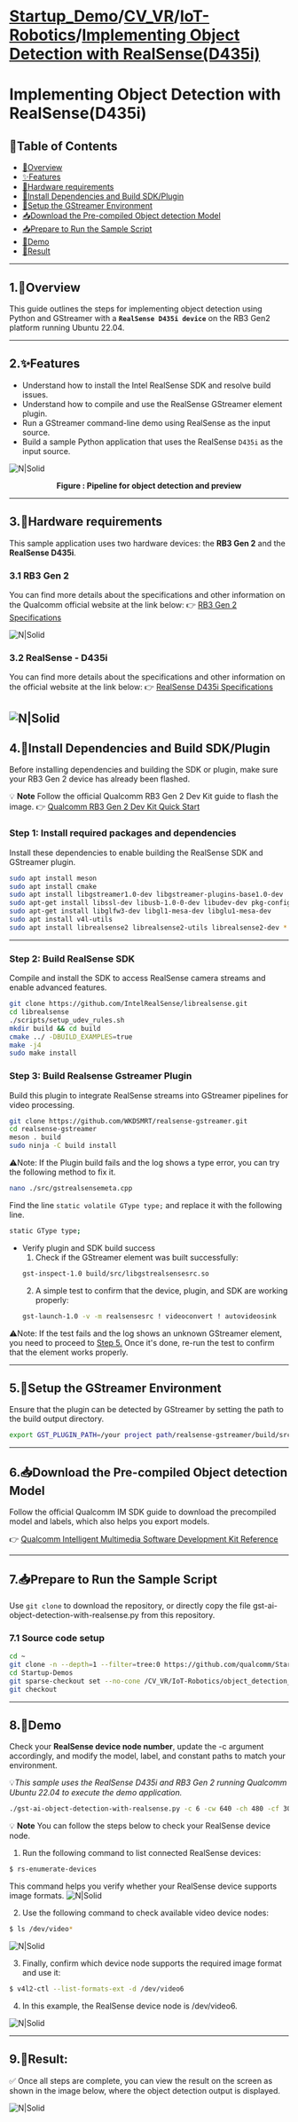 # [Startup_Demo](../../../)/[CV_VR](../../)/[IoT-Robotics](../)/[Implementing Object Detection with RealSense(D435i)](./)
# Implementing Object Detection with RealSense(D435i)

## 📘Table of Contents
- [🚀Overview](#1-overview)
- [✨Features](#2-features)
- [🔧Hardware requirements](#3hardware-requirements)
- [🔧Install Dependencies and Build SDK/Plugin](#4install-dependencies-and-build-sdkplugin)
- [🔀Setup the GStreamer Environment](#5setup-the-gstreamer-environment)
- [📥Download the Pre-compiled Object detection Model](#6download-the-pre-compiled-object-detection-model)
- [📥Prepare to Run the Sample Script](#7prepare-to-run-the-sample-script)
- [🚀Demo](#8demo)
- [🚀Result](#9result)
---

## 1.🚀Overview

This guide outlines the steps for implementing object detection using Python and GStreamer with a <strong>`RealSense D435i device`</strong> on the RB3 Gen2 platform running Ubuntu 22.04.

---

## 2.✨Features

- Understand how to install the Intel RealSense SDK and resolve build issues.
- Understand how to compile and use the RealSense GStreamer element plugin.
- Run a GStreamer command-line demo using RealSense as the input source.
- Build a sample Python application that uses the RealSense `D435i` as the input source.

![N|Solid](images/pipeline.png)
<div align="center"> <strong> Figure : Pipeline for object detection and preview </strong></div>

---

## 3.🔧Hardware requirements
This sample application uses two hardware devices: the **RB3 Gen 2** and the **RealSense D435i**.

### 3.1 RB3 Gen 2

You can find more details about the specifications and other information on the Qualcomm official website at the link below:
👉 [RB3 Gen 2 Specifications](https://www.qualcomm.com/developer/hardware/rb3-gen-2-development-kit)

![N|Solid](images/RB3-Gen-2.png)

### 3.2 RealSense - D435i

You can find more details about the specifications and other information on the official website at the link below:
👉 [RealSense D435i Specifications](https://www.intel.com/content/www/us/en/products/sku/190004/intel-realsense-depth-camera-d435i/specifications.html)

![N|Solid](images/realsense-device.png)
---

## 4.🔧Install Dependencies and Build SDK/Plugin

Before installing dependencies and building the SDK or plugin, make sure your RB3 Gen 2 device has already been flashed.

💡 **Note**
Follow the official Qualcomm RB3 Gen 2 Dev Kit guide to flash the image.
👉 [Qualcomm RB3 Gen 2 Dev Kit Quick Start](https://docs.qualcomm.com/bundle/publicresource/topics/80-82645-1/Integrate_and_flash_software_2.html#panel-0-V2luZG93cyBob3N0)

### Step 1: Install required packages and dependencies
Install these dependencies to enable building the RealSense SDK and GStreamer plugin.
```bash
sudo apt install meson
sudo apt install cmake
sudo apt install libgstreamer1.0-dev libgstreamer-plugins-base1.0-dev
sudo apt-get install libssl-dev libusb-1.0-0-dev libudev-dev pkg-config libgtk-3-dev
sudo apt-get install libglfw3-dev libgl1-mesa-dev libglu1-mesa-dev
sudo apt install v4l-utils
sudo apt install librealsense2 librealsense2-utils librealsense2-dev *
```
---
### Step 2: Build RealSense SDK
Compile and install the SDK to access RealSense camera streams and enable advanced features.
```bash
git clone https://github.com/IntelRealSense/librealsense.git
cd librealsense
./scripts/setup_udev_rules.sh
mkdir build && cd build   
cmake ../ -DBUILD_EXAMPLES=true
make -j4
sudo make install
```
### Step 3: Build Realsense Gstreamer Plugin
Build this plugin to integrate RealSense streams into GStreamer pipelines for video processing.
```bash
git clone https://github.com/WKDSMRT/realsense-gstreamer.git
cd realsense-gstreamer
meson . build
sudo ninja -C build install
```
⚠️Note:
If the Plugin build fails and the log shows a type error, you can try the following method to fix it.
```bash
nano ./src/gstrealsensemeta.cpp
```

Find the line `static volatile GType type;` and replace it with the following line.
```bash
static GType type;
```

* Verify plugin and SDK build success
  1. Check if the GStreamer element was built successfully:
    ```bash
    gst-inspect-1.0 build/src/libgstrealsensesrc.so
    ```
  2. A simple test to confirm that the device, plugin, and SDK are working properly:
    ```bash
    gst-launch-1.0 -v -m realsensesrc ! videoconvert ! autovideosink
    ```
⚠️Note: If the test fails and the log shows an unknown GStreamer element, you need to proceed to [Step 5.](#5-setup-the-gstreamer-environment) Once it's done, re-run the test to confirm that the element works properly.

---
## 5.🔀Setup the GStreamer Environment
Ensure that the plugin can be detected by GStreamer by setting the path to the build output directory.
```bash
export GST_PLUGIN_PATH=/your project path/realsense-gstreamer/build/src
```
---
## 6.📥Download the Pre-compiled Object detection Model

Follow the official Qualcomm IM SDK guide to download the precompiled model and labels, which also helps you export models.

👉 [Qualcomm Intelligent Multimedia Software Development Kit Reference](https://docs.qualcomm.com/bundle/publicresource/topics/80-70018-50/download-model-and-label-files.html)

---
## 7.📥Prepare to Run the Sample Script

Use `git clone` to download the repository, or directly copy the file gst-ai-object-detection-with-realsense.py from this repository.


### 7.1 Source code setup

```bash
cd ~
git clone -n --depth=1 --filter=tree:0 https://github.com/qualcomm/Startup-Demos.git
cd Startup-Demos
git sparse-checkout set --no-cone /CV_VR/IoT-Robotics/object_detection_with_RealSense/
git checkout
```

---
## 8.🚀Demo

Check your <strong> RealSense device node number</strong>, update the -c argument accordingly, and modify the model, label, and constant paths to match your environment.

💡*This sample uses the RealSense D435i and RB3 Gen 2 running Qualcomm Ubuntu 22.04 to execute the demo application.*

```bash
./gst-ai-object-detection-with-realsense.py -c 6 -cw 640 -ch 480 -cf 30 -f 2 -m /etc/models/yolov8_det_quantized.tflite -l /etc/labels/yolov8.labels -ml "yolov8" -k "YOLOv8,q-offsets=<33.0, 0.0, 0.0>,q-scales=<3.093529462814331, 0.00390625, 1.0>"
```

💡 **Note**
You can follow the steps below to check your RealSense device node.
1. Run the following command to list connected RealSense devices:
```bash
$ rs-enumerate-devices
```
This command helps you verify whether your RealSense device supports image formats.
![N|Solid](images/realsense-device-info.png)

2. Use the following command to check available video device nodes:
```bash
$ ls /dev/video*
```
![N|Solid](images/device-nodes.png)

3. Finally, confirm which device node supports the required image format and use it:
```bash
$ v4l2-ctl --list-formats-ext -d /dev/video6
```
4. In this example, the RealSense device node is /dev/video6.

![N|Solid](images/camera-format.png)

---
## 9.🚀Result:
✅ Once all steps are complete, you can view the result on the screen as shown in the image below, where the object detection output is displayed.

![N|Solid](images/demo.png)